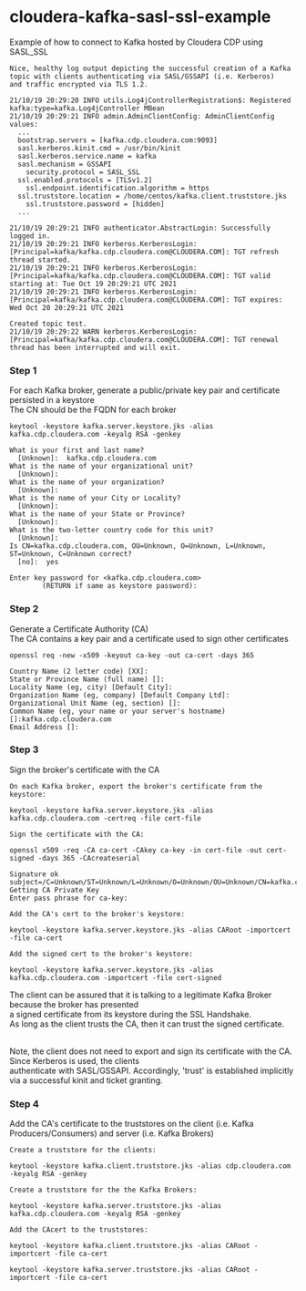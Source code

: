 # cloudera-kafka-sasl-ssl-example
Example of how to connect to Kafka hosted by Cloudera CDP using SASL_SSL

```
Nice, healthy log output depicting the successful creation of a Kafka topic with clients authenticating via SASL/GSSAPI (i.e. Kerberos)
and traffic encrypted via TLS 1.2.

21/10/19 20:29:20 INFO utils.Log4jControllerRegistration$: Registered kafka:type=kafka.Log4jController MBean
21/10/19 20:29:21 INFO admin.AdminClientConfig: AdminClientConfig values: 
  ...
  bootstrap.servers = [kafka.cdp.cloudera.com:9093]
  sasl.kerberos.kinit.cmd = /usr/bin/kinit
  sasl.kerberos.service.name = kafka
  sasl.mechanism = GSSAPI
	security.protocol = SASL_SSL
  ssl.enabled.protocols = [TLSv1.2]
	ssl.endpoint.identification.algorithm = https
  ssl.truststore.location = /home/centos/kafka.client.truststore.jks
	ssl.truststore.password = [hidden]
  ...

21/10/19 20:29:21 INFO authenticator.AbstractLogin: Successfully logged in.
21/10/19 20:29:21 INFO kerberos.KerberosLogin: [Principal=kafka/kafka.cdp.cloudera.com@CLOUDERA.COM]: TGT refresh thread started.
21/10/19 20:29:21 INFO kerberos.KerberosLogin: [Principal=kafka/kafka.cdp.cloudera.com@CLOUDERA.COM]: TGT valid starting at: Tue Oct 19 20:29:21 UTC 2021
21/10/19 20:29:21 INFO kerberos.KerberosLogin: [Principal=kafka/kafka.cdp.cloudera.com@CLOUDERA.COM]: TGT expires: Wed Oct 20 20:29:21 UTC 2021

Created topic test.
21/10/19 20:29:22 WARN kerberos.KerberosLogin: [Principal=kafka/kafka.cdp.cloudera.com@CLOUDERA.COM]: TGT renewal thread has been interrupted and will exit.

```
### Step 1 
For each Kafka broker, generate a public/private key pair and certificate persisted in a keystore <br>
The CN should be the FQDN for each broker 
```
keytool -keystore kafka.server.keystore.jks -alias kafka.cdp.cloudera.com -keyalg RSA -genkey

What is your first and last name?
  [Unknown]:  kafka.cdp.cloudera.com
What is the name of your organizational unit?
  [Unknown]:  
What is the name of your organization?
  [Unknown]:  
What is the name of your City or Locality?
  [Unknown]:  
What is the name of your State or Province?
  [Unknown]:  
What is the two-letter country code for this unit?
  [Unknown]:  
Is CN=kafka.cdp.cloudera.com, OU=Unknown, O=Unknown, L=Unknown, ST=Unknown, C=Unknown correct?
  [no]:  yes 

Enter key password for <kafka.cdp.cloudera.com>
        (RETURN if same as keystore password):
```
### Step 2
Generate a Certificate Authority (CA) <br>
The CA contains a key pair and a certificate used to sign other certificates
```
openssl req -new -x509 -keyout ca-key -out ca-cert -days 365 

Country Name (2 letter code) [XX]:
State or Province Name (full name) []: 
Locality Name (eg, city) [Default City]:
Organization Name (eg, company) [Default Company Ltd]:
Organizational Unit Name (eg, section) []:
Common Name (eg, your name or your server's hostname) []:kafka.cdp.cloudera.com
Email Address []:
```
### Step 3
Sign the broker's certificate with the CA
```
On each Kafka broker, export the broker's certificate from the keystore: 

keytool -keystore kafka.server.keystore.jks -alias kafka.cdp.cloudera.com -certreq -file cert-file

Sign the certificate with the CA:

openssl x509 -req -CA ca-cert -CAkey ca-key -in cert-file -out cert-signed -days 365 -CAcreateserial

Signature ok
subject=/C=Unknown/ST=Unknown/L=Unknown/O=Unknown/OU=Unknown/CN=kafka.cdp.cloudera.com
Getting CA Private Key
Enter pass phrase for ca-key:

Add the CA's cert to the broker's keystore:

keytool -keystore kafka.server.keystore.jks -alias CARoot -importcert -file ca-cert

Add the signed cert to the broker's keystore:

keytool -keystore kafka.server.keystore.jks -alias kafka.cdp.cloudera.com -importcert -file cert-signed
```
The client can be assured that it is talking to a legitimate Kafka Broker because the broker has presented <br>
a signed certificate from its keystore during the SSL Handshake.<br>
As long as the client trusts the CA, then it can trust the signed certificate.<br><br>

Note, the client does not need to export and sign its certificate with the CA. Since Kerberos is used, the clients <br>
authenticate with SASL/GSSAPI. Accordingly, 'trust' is established implicitly via a successful kinit and ticket granting.

### Step 4
Add the CA's certificate to the truststores on the client (i.e. Kafka Producers/Consumers) and server (i.e. Kafka Brokers)
```
Create a truststore for the clients:

keytool -keystore kafka.client.truststore.jks -alias cdp.cloudera.com -keyalg RSA -genkey

Create a truststore for the the Kafka Brokers:

keytool -keystore kafka.server.truststore.jks -alias kafka.cdp.cloudera.com -keyalg RSA -genkey

Add the CAcert to the truststores:

keytool -keystore kafka.client.truststore.jks -alias CARoot -importcert -file ca-cert

keytool -keystore kafka.server.truststore.jks -alias CARoot -importcert -file ca-cert
```
